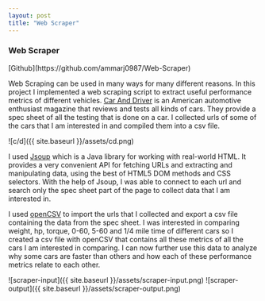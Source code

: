 ```yaml
---
layout: post
title: "Web Scraper"
---
```


<h3> Web Scraper </h3> [Github](https://github.com/ammarj0987/Web-Scraper)

<p> Web Scraping can be used in many ways for many different reasons. In this project I implemented a web scraping script to extract useful performance metrics of different vehicles. <a href="https://www.caranddriver.com/">Car And Driver</a> is an American automotive enthusiast magazine that reviews and tests all kinds of cars. They provide a spec sheet of all the testing that is done on a car. I collected urls of some of the cars that I am interested in and compiled them into a csv file. </p>

![c/d]({{  site.baseurl }}/assets/cd.png)

<p> I used <a href="https://jsoup.org/">Jsoup</a> which is a Java library for working with real-world HTML. It provides a very convenient API for fetching URLs and extracting and manipulating data, using the best of HTML5 DOM methods and CSS selectors. With the help of Jsoup, I was able to connect to each url and search only the spec sheet part of the page to collect data that I am interested in. </p> 

<p> I used <a href="http://opencsv.sourceforge.net/">openCSV</a> to import the urls that I collected and export a csv file containing the data from the spec sheet. I was interested in comparing weight, hp, torque, 0-60, 5-60 and 1/4 mile time of different cars so I created a csv file with openCSV that contains all these metrics of all the cars I am interested in comparing. I can now further use this data to analyze why some cars are faster than others and how each of these performance metrics relate to each other. </p>

![scraper-input]({{  site.baseurl }}/assets/scraper-input.png)
![scraper-output]({{  site.baseurl }}/assets/scraper-output.png)